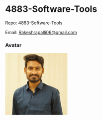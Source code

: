 # 4883-Software-Tools

Repo: 4883-Software-Tools

Email: Rakeshrapalli06@gmail.com

### Avatar

<img src = "https://github.com/RakeshRapalli6/4883-Software-Tools/blob/main/gitpic.JPG" width = 200>



